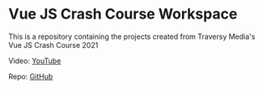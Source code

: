 # Vue JS Crash Course Workspace

This is a repository containing the projects created from Traversy Media's Vue JS Crash Course 2021

Video: [YouTube](https://www.youtube.com/watch?v=qZXt1Aom3Cs)

Repo: [GitHub](https://github.com/bradtraversy/vue-crash-2021)
